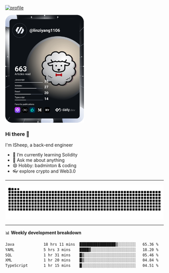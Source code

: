 [![profile](https://user-images.githubusercontent.com/54968314/208005045-e4b42f3b-833d-4242-bfcc-e764865553a2.svg)](https://www.calligrapher.ai/)

<a href="https://app.daily.dev/linziyang1106"><img src="/devcard.png" width="250" alt="ISheep's Dev Card"/></a>

### Hi there 🐏

I'm ISheep, a back-end engineer

- 🔭 I’m currently learning Solidity
- 💬 Ask me about anything
- 😄 Hobby: badminton & coding
- 👓 explore crypto and Web3.0

-------

![](https://raw.githubusercontent.com/ISheepp/ISheepp/output/github-contribution-grid-snake.svg)

-------

📊 **Weekly development breakdown**
<!--START_SECTION:waka-->

```txt
Java             18 hrs 11 mins  ████████████████▒░░░░░░░░   65.36 %
YAML             5 hrs 3 mins    ████▓░░░░░░░░░░░░░░░░░░░░   18.20 %
SQL              1 hr 31 mins    █▒░░░░░░░░░░░░░░░░░░░░░░░   05.46 %
XML              1 hr 20 mins    █▒░░░░░░░░░░░░░░░░░░░░░░░   04.84 %
TypeScript       1 hr 15 mins    █░░░░░░░░░░░░░░░░░░░░░░░░   04.51 %
```

<!--END_SECTION:waka-->
